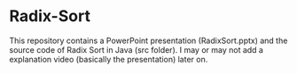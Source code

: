 # Radix-Sort
This repository contains a PowerPoint presentation (RadixSort.pptx) and the source code of Radix Sort in Java (src folder).
I may or may not add a explanation video (basically the presentation) later on.
